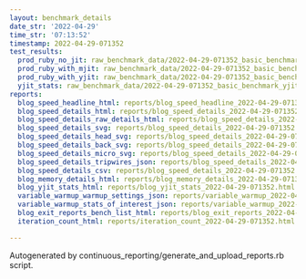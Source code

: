 ```yaml
---
layout: benchmark_details
date_str: '2022-04-29'
time_str: '07:13:52'
timestamp: 2022-04-29-071352
test_results:
  prod_ruby_no_jit: raw_benchmark_data/2022-04-29-071352_basic_benchmark_prod_ruby_no_jit.json
  prod_ruby_with_mjit: raw_benchmark_data/2022-04-29-071352_basic_benchmark_prod_ruby_with_mjit.json
  prod_ruby_with_yjit: raw_benchmark_data/2022-04-29-071352_basic_benchmark_prod_ruby_with_yjit.json
  yjit_stats: raw_benchmark_data/2022-04-29-071352_basic_benchmark_yjit_stats.json
reports:
  blog_speed_headline_html: reports/blog_speed_headline_2022-04-29-071352.html
  blog_speed_details_html: reports/blog_speed_details_2022-04-29-071352.html
  blog_speed_details_raw_details_html: reports/blog_speed_details_2022-04-29-071352.raw_details.html
  blog_speed_details_svg: reports/blog_speed_details_2022-04-29-071352.svg
  blog_speed_details_head_svg: reports/blog_speed_details_2022-04-29-071352.head.svg
  blog_speed_details_back_svg: reports/blog_speed_details_2022-04-29-071352.back.svg
  blog_speed_details_micro_svg: reports/blog_speed_details_2022-04-29-071352.micro.svg
  blog_speed_details_tripwires_json: reports/blog_speed_details_2022-04-29-071352.tripwires.json
  blog_speed_details_csv: reports/blog_speed_details_2022-04-29-071352.csv
  blog_memory_details_html: reports/blog_memory_details_2022-04-29-071352.html
  blog_yjit_stats_html: reports/blog_yjit_stats_2022-04-29-071352.html
  variable_warmup_warmup_settings_json: reports/variable_warmup_2022-04-29-071352.warmup_settings.json
  variable_warmup_stats_of_interest_json: reports/variable_warmup_2022-04-29-071352.stats_of_interest.json
  blog_exit_reports_bench_list_html: reports/blog_exit_reports_2022-04-29-071352.bench_list.html
  iteration_count_html: reports/iteration_count_2022-04-29-071352.html

---
```

Autogenerated by continuous_reporting/generate_and_upload_reports.rb script.
